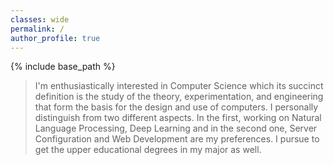 ```yaml
---
classes: wide
permalink: /
author_profile: true
---
```

{% include base_path %}

> <span style="text-align:justify">I'm enthusiastically interested in Computer Science which its succinct definition is the study of the theory, experimentation, and engineering that form the basis for the design and use of computers. I personally distinguish from two different aspects. In the first, working on Natural Language Processing, Deep Learning and in the second one, Server Configuration and Web Development are my preferences.
I pursue to get the upper educational degrees in my major as well.</span>
